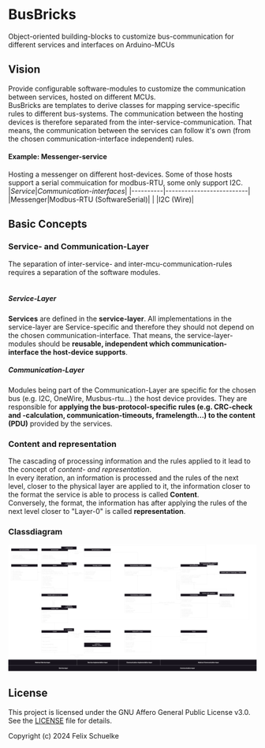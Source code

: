 # BusBricks 
Object-oriented building-blocks to customize bus-communication for different services and interfaces on Arduino-MCUs

## Vision
Provide configurable software-modules to customize the communication between services, hosted on different MCUs. <br> 
BusBricks are templates to derive classes for mapping service-specific rules to different bus-systems. 
The communication between the hosting devices is therefore separated from the inter-service-communication. 
That means, the communication between the services can follow it's own (from the chosen communication-interface independent) rules. <br>

#### Example: Messenger-service 
Hosting a messenger on different host-devices. Some of those hosts support a serial commuication for modbus-RTU, some only support I2C.<br>
|*Service*|*Communication-interfaces*|
|----------|--------------------------|   
|Messenger|Modbus-RTU (SoftwareSerial)|
|         |I2C (Wire)|

## Basic Concepts
### Service- and Communication-Layer  
The separation of inter-service- and inter-mcu-communication-rules requires a separation of the software modules. <br><br>

##### Service-Layer
**Services** are defined in the **service-layer**. All implementations in the service-layer are Service-specific and therefore they should not depend on the chosen communication-interface. That means, the service-layer-modules should be **reusable, independent which communication-interface the host-device supports**.

##### Communication-Layer 
Modules being part of the Communication-Layer are specific for the chosen bus (e.g. I2C, OneWire, Musbus-rtu...) the host device provides. They are responsible for **applying the bus-protocol-specific rules (e.g. CRC-check and -calculation, communication-timeouts, framelength...) to the content (PDU)** provided by the services. <br>

### Content and representation
The cascading of processing information and the rules applied to it lead to the concept of *content- and representation*.<br>
In every iteration, an information is processed and the rules of the next level, closer to the physical layer are applied to it, the information closer to the format the service is able to process is called **Content**.<br> 
Conversely, the format, the information has after applying the rules of the next level closer to "Layer-0" is called **representation**.<br>

### Classdiagram
<img src="https://github.com/F-L-X-S/BusBricks/blob/main/docs/classdiagram.png" alt="classdiagram" style="width:1000px;">



## License

This project is licensed under the GNU Affero General Public License v3.0. See the [LICENSE](LICENSE) file for details.

Copyright (c) 2024 Felix Schuelke